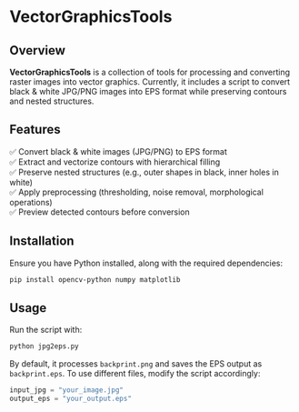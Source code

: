 # VectorGraphicsTools

## Overview
**VectorGraphicsTools** is a collection of tools for processing and converting raster images into vector graphics. Currently, it includes a script to convert black & white JPG/PNG images into EPS format while preserving contours and nested structures.

## Features
✅ Convert black & white images (JPG/PNG) to EPS format  
✅ Extract and vectorize contours with hierarchical filling  
✅ Preserve nested structures (e.g., outer shapes in black, inner holes in white)  
✅ Apply preprocessing (thresholding, noise removal, morphological operations)  
✅ Preview detected contours before conversion  

## Installation
Ensure you have Python installed, along with the required dependencies:

```sh
pip install opencv-python numpy matplotlib
```

## Usage
Run the script with:

```sh
python jpg2eps.py
```

By default, it processes `backprint.png` and saves the EPS output as `backprint.eps`. To use different files, modify the script accordingly:

```python
input_jpg = "your_image.jpg"
output_eps = "your_output.eps"
```

